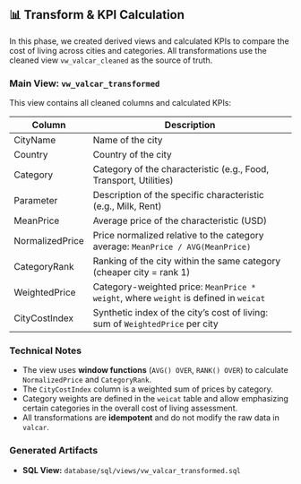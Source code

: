 ## 📊 Transform & KPI Calculation

In this phase, we created derived views and calculated KPIs to compare the cost of living across cities and categories. All transformations use the cleaned view `vw_valcar_cleaned` as the source of truth.

### Main View: `vw_valcar_transformed`

This view contains all cleaned columns and calculated KPIs:

| Column             | Description                                                                                      |
|--------------------|--------------------------------------------------------------------------------------------------|
| CityName           | Name of the city                                                                                 |
| Country            | Country of the city                                                                              |
| Category           | Category of the characteristic (e.g., Food, Transport, Utilities)                                |
| Parameter          | Description of the specific characteristic (e.g., Milk, Rent)                                    |
| MeanPrice          | Average price of the characteristic (USD)                                                        |
| NormalizedPrice    | Price normalized relative to the category average: `MeanPrice / AVG(MeanPrice)`                  |
| CategoryRank       | Ranking of the city within the same category (cheaper city = rank 1)                             |
| WeightedPrice      | Category-weighted price: `MeanPrice * weight`, where `weight` is defined in `weicat`             |
| CityCostIndex      | Synthetic index of the city’s cost of living: sum of `WeightedPrice` per city                    |

### Technical Notes

- The view uses **window functions** (`AVG() OVER`, `RANK() OVER`) to calculate `NormalizedPrice` and `CategoryRank`.  
- The `CityCostIndex` column is a weighted sum of prices by category.  
- Category weights are defined in the `weicat` table and allow emphasizing certain categories in the overall cost of living assessment.  
- All transformations are **idempotent** and do not modify the raw data in `valcar`.

### Generated Artifacts

- **SQL View:** `database/sql/views/vw_valcar_transformed.sql`